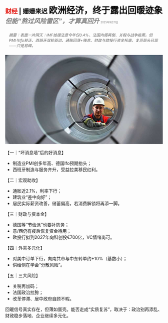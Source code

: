 <span style="color:#E3120B; font-size:14.9pt; font-weight:bold;">财经</span> <span style="color:#000000; font-size:14.9pt; font-weight:bold;">| 姗姗来迟</span>
<span style="color:#000000; font-size:21.0pt; font-weight:bold;">欧洲经济，终于露出回暖迹象</span>
<span style="color:#808080; font-size:14.9pt; font-weight:bold; font-style:italic;">但能“熬过风险雷区”，才算真回升</span>
<span style="color:#808080; font-size:6.2pt;">2025年9月11日</span>

<div style="padding:8px 12px; color:#666; font-size:9.0pt; font-style:italic; margin:12px 0;">摘要：表面一片阴天：IMF给德法意今年仅0.4%、法国内阁再倒、关税与战争拖累。但PMI与Ifo转正、西班牙双轮驱动、通胀回落+降息、财政与欧投行资金托底，复苏苗头已现——只是易碎。</div>

![](../images/063_Europes_economy_at_last_shows_signs_of_a_recovery/p0256_img01.jpeg)

【一｜“坏消息墙”后的好消息】

- 制造业PMI创多年高、德国Ifo预期抬头；
- 西班牙制造与服务齐升，受益拉美移民红利。

【二｜宏观助攻】

- 通胀近2.1%，利率下行；
- 建筑业“差中向好”；
- 居民实际薪资改善，储蓄偏高，若消费解锁将再添一脚。

【三｜财政与资本金】

- 德国等“节俭派”也要补防务；
- 意/西仍有疫后恢复资金待用；
- 欧投行拟到2027年向科创投€700亿，VC情绪尚可。

【四｜外需多元化】

- 对美中订单下行，向南共市与中东转单约+10%（基数小）；
- 供给侧在学会“分散风险”。

【五｜三大风险】

- 关税再加码；
- 法国政治拉胯；
- 改革停滞、居中政府自顾不暇。

回暖信号真实存在，但薄如蛋壳。能否走成“实质复苏”，取决于：政治别再添乱、财政稳步落地、企业继续多元化。
